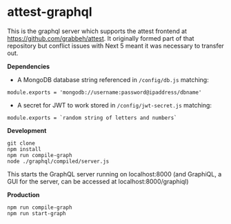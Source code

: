 # attest-graphql

This is the graphql server which supports the attest frontend at https://github.com/grabbeh/attest. It originally formed part of that repository but conflict issues with Next 5 meant it was necessary to transfer out.

**Dependencies**

- A MongoDB database string referenced in ```/config/db.js``` matching:

```
module.exports = 'mongodb://username:password@ipaddress/dbname'
```

- A secret for JWT to work stored in ```/config/jwt-secret.js``` matching:

```
module.exports = `random string of letters and numbers`
```

**Development**

```
git clone
npm install
npm run compile-graph
node ./graphql/compiled/server.js
```

This starts the GraphQL server running on localhost:8000 (and GraphiQL, a GUI for the server, can be accessed at localhost:8000/graphiql)

**Production**

```
npm run compile-graph
npm run start-graph
```

